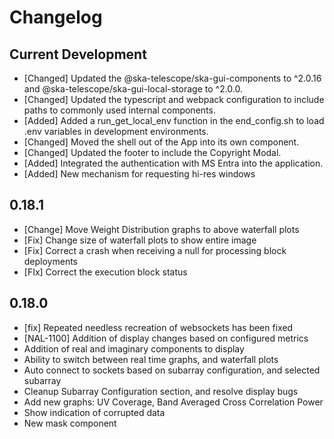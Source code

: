 # Changelog

## Current Development

- [Changed] Updated the @ska-telescope/ska-gui-components to ^2.0.16 and @ska-telescope/ska-gui-local-storage to ^2.0.0.
- [Changed] Updated the typescript and webpack configuration to include paths to commonly used internal components.
- [Added] Added a run_get_local_env function in the end_config.sh to load .env variables in development environments.
- [Changed] Moved the shell out of the App into its own component.
- [Changed] Updated the footer to include the Copyright Modal.
- [Added] Integrated the authentication with MS Entra into the application.
- [Added] New mechanism for requesting hi-res windows

## 0.18.1

- [Change] Move Weight Distribution graphs to above waterfall plots
- [Fix] Change size of waterfall plots to show entire image
- [Fix] Correct a crash when receiving a null for processing block deployments
- [FIx] Correct the execution block status

## 0.18.0

- [fix] Repeated needless recreation of websockets has been fixed
- [NAL-1100] Addition of display changes based on configured metrics
- Addition of real and imaginary components to display
- Ability to switch between real time graphs, and waterfall plots
- Auto connect to sockets based on subarray configuration, and selected subarray
- Cleanup Subarray Configuration section, and resolve display bugs
- Add new graphs: UV Coverage, Band Averaged Cross Correlation Power
- Show indication of corrupted data
- New mask component

